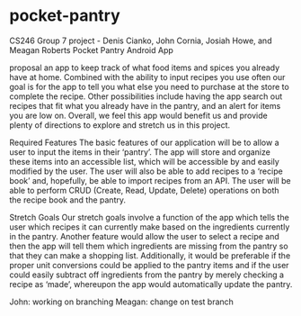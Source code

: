 # pocket-pantry
CS246 Group 7 project - Denis Cianko, John Cornia, Josiah Howe, and Meagan Roberts
Pocket Pantry Android App

proposal
an app to keep track of what food items and spices you already have at home. Combined with the ability to input recipes you use often our goal is for the app to tell you what else you need to purchase at the store to complete the recipe. Other possibilities include having the app search out recipes that fit what you already have in the pantry, and an alert for items you are low on. Overall, we feel this app would benefit us and provide plenty of directions to explore and stretch us in this project.   

Required Features 
The basic features of our application will be to allow a user to input the items in their ‘pantry’. The app will store and organize these items into an accessible list, which will be accessible by and easily modified by the user. The user will also be able to add recipes to a ‘recipe book’ and, hopefully, be able to import recipes from an API. The user will be able to perform CRUD (Create, Read, Update, Delete) operations on both the recipe book and the pantry. 

Stretch Goals 
Our stretch goals involve a function of the app which tells the user which recipes it can currently make based on the ingredients currently in the pantry. Another feature would allow the user to select a recipe and then the app will tell them which ingredients are missing from the pantry so that they can make a shopping list. Additionally, it would be preferable if the proper unit conversions could be applied to the pantry items and if the user could easily subtract off ingredients from the pantry by merely checking a recipe as ‘made’, whereupon the app would automatically update the pantry. 

John: working on branching
Meagan: change on test branch